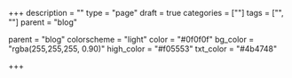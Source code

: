 +++
description = ""
type = "page"
draft = true
categories = [""]
tags = ["", ""]
parent = "blog"

parent = "blog"
colorscheme = "light"
color = "#0f0f0f"
bg_color = "rgba(255,255,255, 0.90)"
high_color = "#f05553"
txt_color = "#4b4748"

+++
